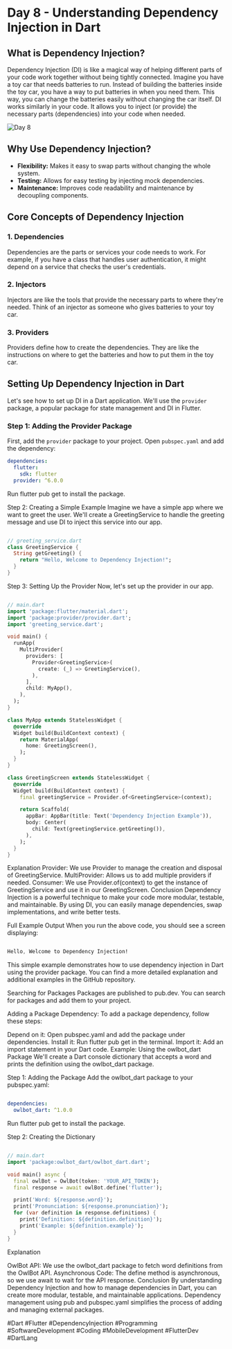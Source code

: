 # Day 8 - Understanding Dependency Injection in Dart

## What is Dependency Injection?

Dependency Injection (DI) is like a magical way of helping different parts of your code work together without being tightly connected. Imagine you have a toy car that needs batteries to run. Instead of building the batteries inside the toy car, you have a way to put batteries in when you need them. This way, you can change the batteries easily without changing the car itself. DI works similarly in your code. It allows you to inject (or provide) the necessary parts (dependencies) into your code when needed.


![Day 8](https://github.com/TashkeelPasha/30-Days-of-mastering-flutter-/assets/152206485/9a6df077-1776-4333-997d-8babd3732105)


## Why Use Dependency Injection?

- **Flexibility:** Makes it easy to swap parts without changing the whole system.
- **Testing:** Allows for easy testing by injecting mock dependencies.
- **Maintenance:** Improves code readability and maintenance by decoupling components.

## Core Concepts of Dependency Injection

### 1. **Dependencies**

Dependencies are the parts or services your code needs to work. For example, if you have a class that handles user authentication, it might depend on a service that checks the user's credentials.

### 2. **Injectors**

Injectors are like the tools that provide the necessary parts to where they're needed. Think of an injector as someone who gives batteries to your toy car.

### 3. **Providers**

Providers define how to create the dependencies. They are like the instructions on where to get the batteries and how to put them in the toy car.

## Setting Up Dependency Injection in Dart

Let's see how to set up DI in a Dart application. We'll use the `provider` package, a popular package for state management and DI in Flutter.

### Step 1: Adding the Provider Package

First, add the `provider` package to your project. Open `pubspec.yaml` and add the dependency:

```yaml
dependencies:
  flutter:
    sdk: flutter
  provider: ^6.0.0
```

Run flutter pub get to install the package.

Step 2: Creating a Simple Example
Imagine we have a simple app where we want to greet the user. We'll create a GreetingService to handle the greeting message and use DI to inject this service into our app.

```dart

// greeting_service.dart
class GreetingService {
  String getGreeting() {
    return "Hello, Welcome to Dependency Injection!";
  }
}
```
Step 3: Setting Up the Provider
Now, let's set up the provider in our app.

```dart

// main.dart
import 'package:flutter/material.dart';
import 'package:provider/provider.dart';
import 'greeting_service.dart';

void main() {
  runApp(
    MultiProvider(
      providers: [
        Provider<GreetingService>(
          create: (_) => GreetingService(),
        ),
      ],
      child: MyApp(),
    ),
  );
}

class MyApp extends StatelessWidget {
  @override
  Widget build(BuildContext context) {
    return MaterialApp(
      home: GreetingScreen(),
    );
  }
}

class GreetingScreen extends StatelessWidget {
  @override
  Widget build(BuildContext context) {
    final greetingService = Provider.of<GreetingService>(context);

    return Scaffold(
      appBar: AppBar(title: Text('Dependency Injection Example')),
      body: Center(
        child: Text(greetingService.getGreeting()),
      ),
    );
  }
}
```
Explanation
Provider: We use Provider to manage the creation and disposal of GreetingService.
MultiProvider: Allows us to add multiple providers if needed.
Consumer: We use Provider.of<GreetingService>(context) to get the instance of GreetingService and use it in our GreetingScreen.
Conclusion
Dependency Injection is a powerful technique to make your code more modular, testable, and maintainable. By using DI, you can easily manage dependencies, swap implementations, and write better tests.

Full Example Output
When you run the above code, you should see a screen displaying:

```css

Hello, Welcome to Dependency Injection!
```
This simple example demonstrates how to use dependency injection in Dart using the provider package. You can find a more detailed explanation and additional examples in the GitHub repository.


Searching for Packages
Packages are published to pub.dev. You can search for packages and add them to your project.

Adding a Package Dependency:
To add a package dependency, follow these steps:

Depend on it: Open pubspec.yaml and add the package under dependencies.
Install it: Run flutter pub get in the terminal.
Import it: Add an import statement in your Dart code.
Example: Using the owlbot_dart Package
We'll create a Dart console dictionary that accepts a word and prints the definition using the owlbot_dart package.

Step 1: Adding the Package
Add the owlbot_dart package to your pubspec.yaml:

```yaml

dependencies:
  owlbot_dart: ^1.0.0

```
Run flutter pub get to install the package.


Step 2: Creating the Dictionary
```dart

// main.dart
import 'package:owlbot_dart/owlbot_dart.dart';

void main() async {
  final owlBot = OwlBot(token: 'YOUR_API_TOKEN');
  final response = await owlBot.define('flutter');

  print('Word: ${response.word}');
  print('Pronunciation: ${response.pronunciation}');
  for (var definition in response.definitions) {
    print('Definition: ${definition.definition}');
    print('Example: ${definition.example}');
  }
}
```
Explanation

OwlBot API: We use the owlbot_dart package to fetch word definitions from the OwlBot API.
Asynchronous Code: The define method is asynchronous, so we use await to wait for the API response.
Conclusion
By understanding Dependency Injection and how to manage dependencies in Dart, you can create more modular, testable, and maintainable applications. Dependency management using pub and pubspec.yaml simplifies the process of adding and managing external packages.




#Dart #Flutter #DependencyInjection #Programming #SoftwareDevelopment #Coding #MobileDevelopment #FlutterDev #DartLang


